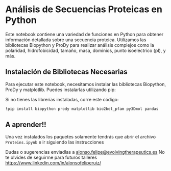 # Análisis de Secuencias Proteicas en Python

Este notebook contiene una variedad de funciones en Python para obtener información detallada sobre una secuencia proteica. Utilizamos las bibliotecas Biopython y ProDy para realizar análisis complejos como la polaridad, hidrofobicidad, tamaño, masa, dominios, punto isoeléctrico (pI), y más.

## Instalación de Bibliotecas Necesarias

Para ejecutar este notebook, necesitamos instalar las bibliotecas Biopython, ProDy y matplotlib. Puedes instalarlas utilizando pip:

Si no tienes las librerías instaladas, corre este código:

```bash
!pip install biopython prody matplotlib bio2bel_pfam py3Dmol pandas
```
## A aprender!!
Una vez instalados los paquetes solamente tendrás que abrir el archivo ``Proteins.ipynb`` e ir siguiendo las instrucciones

Dudas o sugerencias enviadlas a alonso.felipe@evolvingtherapeutics.es
No te olvides de seguirme para futuros talleres https://www.linkedin.com/in/alonsofeliperuiz/
